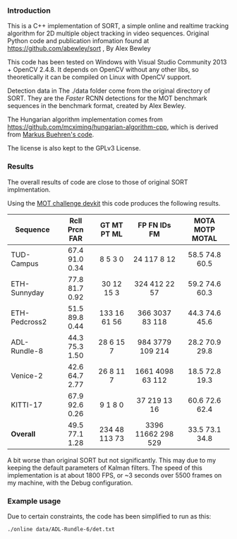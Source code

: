 
### Introduction

This is a C++ implementation of SORT, a simple online and realtime tracking algorithm for 2D multiple object tracking in video sequences.
Original Python code and publication infomation found at https://github.com/abewley/sort , By Alex Bewley

This code has been tested on Windows with Visual Studio Community 2013 + OpenCV 2.4.8. It depends on OpenCV without any other libs, so theoretically it can be compiled on Linux with OpenCV support.

Detection data in The ./data folder come from the original directory of SORT. They are the *Faster* RCNN detections for the MOT benchmark sequences in the benchmark format, created by Alex Bewley.

The Hungarian algorithm implementation comes from https://github.com/mcximing/hungarian-algorithm-cpp, which is derived from [Markus Buehren's code](http://www.mathworks.com/matlabcentral/fileexchange/6543-functions-for-the-rectangular-assignment-problem).

The license is also kept to the GPLv3 License.

### Results

The overall results of code are close to those of original SORT implmentation.

Using the [MOT challenge devkit](https://motchallenge.net/devkit/) this code produces the following results.

 Sequence       | Rcll  Prcn   FAR| GT  MT  PT  ML|   FP    FN  IDs   FM|  MOTA  MOTP MOTAL
--------------- |:---------------:|:-------------:|:-------------------:|:------------------:
 TUD-Campus     | 67.4  91.0  0.34|  8   5   3   0|   24   117    8   12|  58.5  74.8  60.5
 ETH-Sunnyday   | 77.8  81.7  0.92| 30  12  15   3|  324   412   22   57|  59.2  74.6  60.3
 ETH-Pedcross2  | 51.5  89.8  0.44|133  16  61  56|  366  3037   83  118|  44.3  74.6  45.6
 ADL-Rundle-8   | 44.3  75.3  1.50| 28   6  15   7|  984  3779  109  214|  28.2  70.9  29.8
 Venice-2       | 42.6  64.7  2.77| 26   8  11   7| 1661  4098   63  112|  18.5  72.8  19.3
 KITTI-17       | 67.9  92.6  0.26|  9   1   8   0|   37   219   13   16|  60.6  72.6  62.4
 **Overall**    | 49.5  77.1  1.28|234  48 113  73| 3396 11662  298  529|  33.5  73.1  34.8

A bit worse than original SORT but not significantly. This may due to my keeping the default parameters of Kalman filters.
The speed of this implementation is at about 1800 FPS, or ~3 seconds over 5500 frames on my machine, with the Debug configuration. 

### Example usage

Due to certain constraints, the code has been simplified to run as this:

```
./online data/ADL-Rundle-6/det.txt
```
